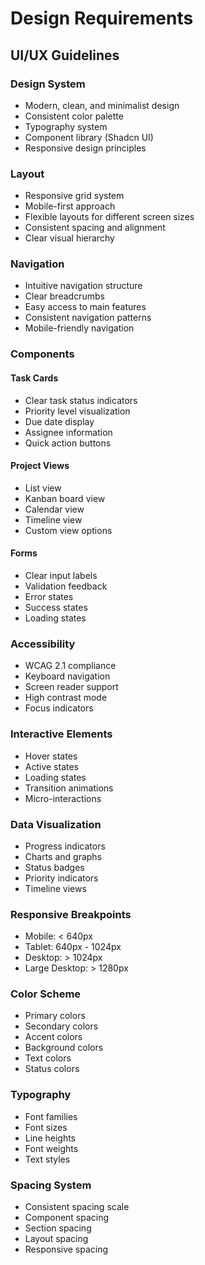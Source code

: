 # Design Requirements

## UI/UX Guidelines

### Design System
- Modern, clean, and minimalist design
- Consistent color palette
- Typography system
- Component library (Shadcn UI)
- Responsive design principles

### Layout
- Responsive grid system
- Mobile-first approach
- Flexible layouts for different screen sizes
- Consistent spacing and alignment
- Clear visual hierarchy

### Navigation
- Intuitive navigation structure
- Clear breadcrumbs
- Easy access to main features
- Consistent navigation patterns
- Mobile-friendly navigation

### Components

#### Task Cards
- Clear task status indicators
- Priority level visualization
- Due date display
- Assignee information
- Quick action buttons

#### Project Views
- List view
- Kanban board view
- Calendar view
- Timeline view
- Custom view options

#### Forms
- Clear input labels
- Validation feedback
- Error states
- Success states
- Loading states

### Accessibility
- WCAG 2.1 compliance
- Keyboard navigation
- Screen reader support
- High contrast mode
- Focus indicators

### Interactive Elements
- Hover states
- Active states
- Loading states
- Transition animations
- Micro-interactions

### Data Visualization
- Progress indicators
- Charts and graphs
- Status badges
- Priority indicators
- Timeline views

### Responsive Breakpoints
- Mobile: < 640px
- Tablet: 640px - 1024px
- Desktop: > 1024px
- Large Desktop: > 1280px

### Color Scheme
- Primary colors
- Secondary colors
- Accent colors
- Background colors
- Text colors
- Status colors

### Typography
- Font families
- Font sizes
- Line heights
- Font weights
- Text styles

### Spacing System
- Consistent spacing scale
- Component spacing
- Section spacing
- Layout spacing
- Responsive spacing 